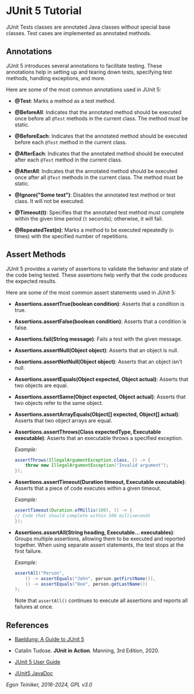 # JUnit 5 Tutorial

JUnit Tests classes are annotated Java classes without special base classes.
Test cases are implemented as annotated methods.

## Annotations
JUnit 5 introduces several annotations to facilitate testing. These annotations 
help in setting up and tearing down tests, specifying test methods, handling 
exceptions, and more. 

Here are some of the most common annotations used in JUnit 5:

* **@Test**: Marks a method as a test method.

* **@BeforeAll**: Indicates that the annotated method should be executed once before 
all `@Test` methods in the current class. The method must be static.

* **@BeforeEach**: Indicates that the annotated method should be executed before 
each `@Test` method in the current class.

* **@AfterEach**: Indicates that the annotated method should be executed after each 
`@Test` method in the current class.

* **@AfterAll**:  Indicates that the annotated method should be executed once after 
all `@Test` methods in the current class. The method must be static.

* **@Ignore("Some test")**: Disables the annotated test method or test class. 
It will not be executed. 

* **@Timeout(t)**: Specifies that the annotated test method must complete within 
the given time period (`t` seconds); otherwise, it will fail.

* **@RepeatedTest(n)**: Marks a method to be executed repeatedly (`n` times) with 
the specified number of repetitions.


## Assert Methods
JUnit 5 provides a variety of assertions to validate the behavior and state of 
the code being tested. These assertions help verify that the code produces the 
expected results. 

Here are some of the most common assert statements used in JUnit 5:

* **Assertions.assertTrue(boolean condition)**:
    Asserts that a condition is true.

* **Assertions.assertFalse(boolean condition)**:
     Asserts that a condition is false.

* **Assertions.fail(String message)**:
     Fails a test with the given message.
     
* **Assertions.assertNull(Object object)**: 
      Asserts that an object is null.

* **Assertions.assertNotNull(Object object)**:
    Asserts that an object isn't null.

* **Assertions.assertEquals(Object expected, Object actual)**:
     Asserts that two objects are equal.

* **Assertions.assertSame(Object expected, Object actual)**:
    Asserts that two objects refer to the same object. 

* **Assertions.assertArrayEquals(Object[] expected, Object[] actual)**:
    Asserts that two object arrays are equal.
    
* **Assertions.assertThrows(Class<T> expectedType, Executable executable)**:
Asserts that an executable throws a specified exception.
    
    _Example:_ 
    ```Java
    assertThrows(IllegalArgumentException.class, () -> {
        throw new IllegalArgumentException("Invalid argument");
    });
    ```

* **Assertions.assertTimeout(Duration timeout, Executable executable)**:
  Asserts that a piece of code executes within a given timeout.

  _Example:_
    ```Java
    assertTimeout(Duration.ofMillis(100), () -> {
    // Code that should complete within 100 milliseconds
    }); 
    ```

* **Assertions.assertAll(String heading, Executable... executables)**:
  Groups multiple assertions, allowing them to be executed and reported together.
  When using separate assert statements, the test stops at the first failure. 

  _Example:_
    ```Java
    assertAll("Person",
        () -> assertEquals("John", person.getFirstName()),
        () -> assertEquals("Doe", person.getLastName())
    );  
    ```

  Note that `assertAll()` continues to execute all assertions and reports 
  all failures at once.

## References

* [Baeldung: A Guide to JUnit 5](https://www.baeldung.com/junit-5)

* Catalin Tudose. **JUnit in Action**. Manning, 3rd Edition, 2020.

* [JUnit 5 User Guide](https://junit.org/junit5/docs/current/user-guide/)
* [JUnit5 JavaDoc](https://junit.org/junit5/docs/5.10.1/api/index.html)

*Egon Teiniker, 2016-2024, GPL v3.0*